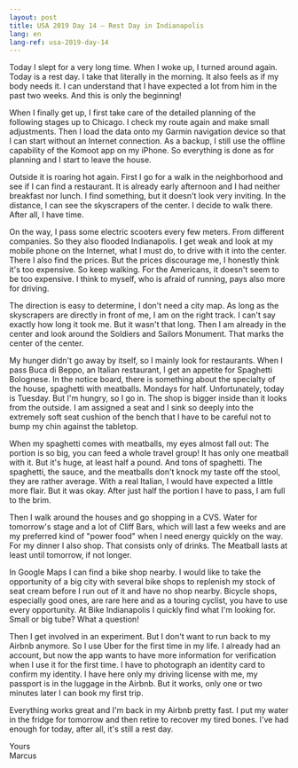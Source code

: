 ```yaml
---
layout: post
title: USA 2019 Day 14 — Rest Day in Indianapolis
lang: en
lang-ref: usa-2019-day-14
---
```


Today I slept for a very long time. When I woke up, I turned around again. Today is a rest day. I take that literally in the morning. It also feels as if my body needs it. I can understand that I have expected a lot from him in the past two weeks. And this is only the beginning!

When I finally get up, I first take care of the detailed planning of the following stages up to Chicago. I check my route again and make small adjustments. Then I load the data onto my Garmin navigation device so that I can start without an Internet connection. As a backup, I still use the offline capability of the Komoot app on my iPhone. So everything is done as for planning and I start to leave the house.

Outside it is roaring hot again. First I go for a walk in the neighborhood and see if I can find a restaurant. It is already early afternoon and I had neither breakfast nor lunch. I find something, but it doesn't look very inviting. In the distance, I can see the skyscrapers of the center. I decide to walk there. After all, I have time.

On the way, I pass some electric scooters every few meters. From different companies. So they also flooded Indianapolis. I get weak and look at my mobile phone on the Internet, what I must do, to drive with it into the center. There I also find the prices. But the prices discourage me, I honestly think it's too expensive. So keep walking. For the Americans, it doesn't seem to be too expensive. I think to myself, who is afraid of running, pays also more for driving.

The direction is easy to determine, I don't need a city map. As long as the skyscrapers are directly in front of me, I am on the right track. I can't say exactly how long it took me. But it wasn't that long. Then I am already in the center and look around the Soldiers and Sailors Monument. That marks the center of the center.

My hunger didn't go away by itself, so I mainly look for restaurants. When I pass Buca di Beppo, an Italian restaurant, I get an appetite for Spaghetti Bolognese. In the notice board, there is something about the specialty of the house, spaghetti with meatballs. Mondays for half. Unfortunately, today is Tuesday. But I'm hungry, so I go in. The shop is bigger inside than it looks from the outside. I am assigned a seat and I sink so deeply into the extremely soft seat cushion of the bench that I have to be careful not to bump my chin against the tabletop.

When my spaghetti comes with meatballs, my eyes almost fall out: The portion is so big, you can feed a whole travel group! It has only one meatball with it. But it's huge, at least half a pound. And tons of spaghetti. The spaghetti, the sauce, and the meatballs don't knock my taste off the stool, they are rather average. With a real Italian, I would have expected a little more flair. But it was okay. After just half the portion I have to pass, I am full to the brim.

Then I walk around the houses and go shopping in a CVS. Water for tomorrow's stage and a lot of Cliff Bars, which will last a few weeks and are my preferred kind of "power food" when I need energy quickly on the way. For my dinner I also shop. That consists only of drinks. The Meatball lasts at least until tomorrow, if not longer.

In Google Maps I can find a bike shop nearby. I would like to take the opportunity of a big city with several bike shops to replenish my stock of seat cream before I run out of it and have no shop nearby. Bicycle shops, especially good ones, are rare here and as a touring cyclist, you have to use every opportunity. At Bike Indianapolis I quickly find what I'm looking for. Small or big tube? What a question!

Then I get involved in an experiment. But I don't want to run back to my Airbnb anymore. So I use Uber for the first time in my life. I already had an account, but now the app wants to have more information for verification when I use it for the first time. I have to photograph an identity card to confirm my identity. I have here only my driving license with me, my passport is in the luggage in the Airbnb. But it works, only one or two minutes later I can book my first trip.

Everything works great and I'm back in my Airbnb pretty fast. I put my water in the fridge for tomorrow and then retire to recover my tired bones. I've had enough for today, after all, it's still a rest day.

Yours  
Marcus

<!-- - [Continue reading with day 15](/en/2019/08/28/USA-2019-Day-15/) -->
